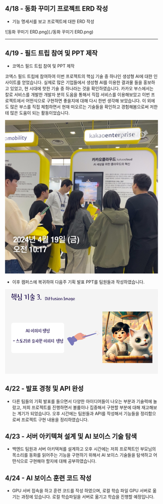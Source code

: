 ## 4/18 - 동화 꾸미기 프로젝트 ERD 작성

- 기능 명세서를 보고 프로젝트에 대한 ERD 작성

![동화 꾸미기 ERD.png](./동화 꾸미기 ERD.png)

---

## 4/19 - 필드 트립 참여 및 PPT 제작

- 코엑스 필드 트립 참여 및 PPT 제작

코엑스 필드 트립에 참여하여 이번 프로젝트의 핵심 기술 중 하나인 생성형 AI에 대한 인사이트를 얻었습니다. 실제로 많은 기업들에서 생성형 AI를 이용한 결과물 들을 홍보하고 있었고, 현 시대에 핫한 기술 중 하나라는 것을 확인하였습니다. 카카오 부스에서는 칼로 서비스를 개발한 개발자 분의 도움을 통해서 직접 서비스를 이용해보았고 이번 프로젝트에서 어떤식으로 구현하면 좋을지에 대해 다시 한번 생각해 보았습니다. 이 외에도 많은 부스를 직접 체험하면서 현재 떠오르는 기술들을 확인하고 경험해봄으로써 저한테 많은 도움이 되는 활동이었습니다.

![159A369C-8FD2-4B90-94F7-CEE0CE859A79.jpg](./159A369C-8FD2-4B90-94F7-CEE0CE859A79.jpg)

- 이후 캠퍼스에 복귀하여 다음주 기획 발표 PPT를 팀원들과 작성하였습니다.

![image.png](./image.png)

## 4/22 - 발표 경청 및 API 완성

- 다른 팀들의 기획 발표를 들으면서 다양한 아이디어들이 나오는 부분과 기술력에 놀랐고, 저희 프로젝트를 진행하면서 볼륨이나 집중해서 구현할 부분에 대해 재고해보는 계기가 되었습니다. 오후 시간에는 팀원들과 API를 작성해서 기능들을 정리함으로써 프로젝트 구현 내용을 정리하였습니다.

## 4/23 - 서버 아키텍쳐 설계 및 AI 보이스 기술 탐색

- 백엔드 팀원과 서버 아키텍쳐를 설계하고 오후 시간에는 저희 프로젝트인 부모님의 목소리를 동화를 읽어주는 기능을 구현하기 위해서 AI 보이스 기술들을 탐색하고 어떤식으로 구현해야 할지에 대해 공부하였습니다.

## 4/24 - AI 보이스 훈련 코드 작성

- GPU 서버 접속을 하고 훈련 코드를 작성 하였으며, 로컬 학습 파일 GPU 서버로 옮기는 과정에 있습니다. 로컬 학습파일을 서버로 옮기고 학습을 진행할 예정입니다.